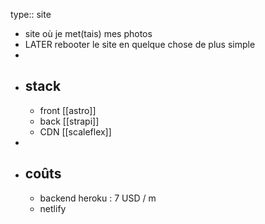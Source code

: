 type:: site
- site où je met(tais) mes photos
- LATER rebooter le site en quelque chose de plus simple
-
- ## stack
	- front [[astro]]
	- back [[strapi]]
	- CDN [[scaleflex]]
-
- ## coûts
	- backend heroku : 7 USD / m
	- netlify